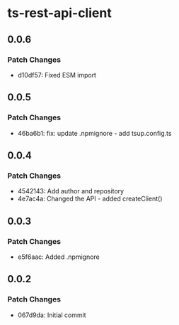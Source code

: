 # ts-rest-api-client

## 0.0.6

### Patch Changes

- d10df57: Fixed ESM import

## 0.0.5

### Patch Changes

- 46ba6b1: fix: update .npmignore - add tsup.config.ts

## 0.0.4

### Patch Changes

- 4542143: Add author and repository
- 4e7ac4a: Changed the API - added createClient()

## 0.0.3

### Patch Changes

- e5f6aac: Added .npmignore

## 0.0.2

### Patch Changes

- 067d9da: Initial commit
